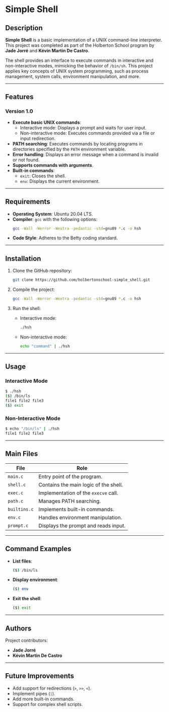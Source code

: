 # Simple Shell

## Description

**Simple Shell** is a basic implementation of a UNIX command-line interpreter. This project was completed as part of the Holberton School program by **Jade Jorré** and **Kévin Martin De Castro**.

The shell provides an interface to execute commands in interactive and non-interactive modes, mimicking the behavior of `/bin/sh`. This project applies key concepts of UNIX system programming, such as process management, system calls, environment manipulation, and more.

---

## Features

### Version 1.0

- **Execute basic UNIX commands**:
  - Interactive mode: Displays a prompt and waits for user input.
  - Non-interactive mode: Executes commands provided via a file or input redirection.
- **PATH searching**: Executes commands by locating programs in directories specified by the `PATH` environment variable.
- **Error handling**: Displays an error message when a command is invalid or not found.
- **Supports commands with arguments**.
- **Built-in commands**:
  - `exit`: Closes the shell.
  - `env`: Displays the current environment.

---

## Requirements

- **Operating System**: Ubuntu 20.04 LTS.
- **Compiler**: `gcc` with the following options:
  ```bash
  gcc -Wall -Werror -Wextra -pedantic -std=gnu89 *.c -o hsh
  ```
- **Code Style**: Adheres to the Betty coding standard.

---

## Installation

1. Clone the GitHub repository:
   ```bash
   git clone https://github.com/holbertonschool-simple_shell.git
   ```

2. Compile the project:
   ```bash
   gcc -Wall -Werror -Wextra -pedantic -std=gnu89 *.c -o hsh
   ```

3. Run the shell:
   - Interactive mode:
     ```bash
     ./hsh
     ```
   - Non-interactive mode:
     ```bash
     echo "command" | ./hsh
     ```

---

## Usage

### Interactive Mode
```bash
$ ./hsh
($) /bin/ls
file1 file2 file3
($) exit
```

### Non-Interactive Mode
```bash
$ echo "/bin/ls" | ./hsh
file1 file2 file3
```

---

## Main Files

| **File**            | **Role**                                    |
|---------------------|---------------------------------------------|
| `main.c`           | Entry point of the program.                 |
| `shell.c`          | Contains the main logic of the shell.       |
| `exec.c`           | Implementation of the `execve` call.        |
| `path.c`           | Manages PATH searching.                     |
| `builtins.c`       | Implements built-in commands.               |
| `env.c`            | Handles environment manipulation.           |
| `prompt.c`         | Displays the prompt and reads input.        |

---

## Command Examples

- **List files**:
  ```bash
  ($) /bin/ls
  ```

- **Display environment**:
  ```bash
  ($) env
  ```

- **Exit the shell**:
  ```bash
  ($) exit
  ```

---

## Authors

Project contributors:

- **Jade Jorré**
- **Kévin Martin De Castro**

---

## Future Improvements

- Add support for redirections (`>`, `>>`, `<`).
- Implement pipes (`|`).
- Add more built-in commands.
- Support for complex shell scripts.